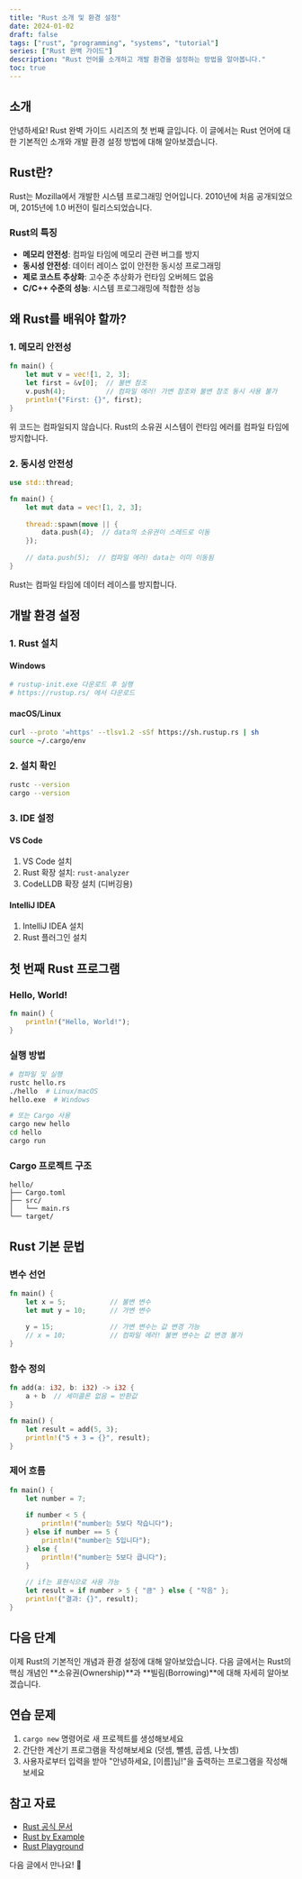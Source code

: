 ```yaml
---
title: "Rust 소개 및 환경 설정"
date: 2024-01-02
draft: false
tags: ["rust", "programming", "systems", "tutorial"]
series: ["Rust 완벽 가이드"]
description: "Rust 언어를 소개하고 개발 환경을 설정하는 방법을 알아봅니다."
toc: true
---
```


## 소개

안녕하세요! Rust 완벽 가이드 시리즈의 첫 번째 글입니다. 이 글에서는 Rust 언어에 대한 기본적인 소개와 개발 환경 설정 방법에 대해 알아보겠습니다.

## Rust란?

Rust는 Mozilla에서 개발한 시스템 프로그래밍 언어입니다. 2010년에 처음 공개되었으며, 2015년에 1.0 버전이 릴리스되었습니다.

### Rust의 특징

- **메모리 안전성**: 컴파일 타임에 메모리 관련 버그를 방지
- **동시성 안전성**: 데이터 레이스 없이 안전한 동시성 프로그래밍
- **제로 코스트 추상화**: 고수준 추상화가 런타임 오버헤드 없음
- **C/C++ 수준의 성능**: 시스템 프로그래밍에 적합한 성능

## 왜 Rust를 배워야 할까?

### 1. 메모리 안전성

```rust
fn main() {
    let mut v = vec![1, 2, 3];
    let first = &v[0];  // 불변 참조
    v.push(4);          // 컴파일 에러! 가변 참조와 불변 참조 동시 사용 불가
    println!("First: {}", first);
}
```

위 코드는 컴파일되지 않습니다. Rust의 소유권 시스템이 런타임 에러를 컴파일 타임에 방지합니다.

### 2. 동시성 안전성

```rust
use std::thread;

fn main() {
    let mut data = vec![1, 2, 3];
    
    thread::spawn(move || {
        data.push(4);  // data의 소유권이 스레드로 이동
    });
    
    // data.push(5);  // 컴파일 에러! data는 이미 이동됨
}
```

Rust는 컴파일 타임에 데이터 레이스를 방지합니다.

## 개발 환경 설정

### 1. Rust 설치

#### Windows
```bash
# rustup-init.exe 다운로드 후 실행
# https://rustup.rs/ 에서 다운로드
```

#### macOS/Linux
```bash
curl --proto '=https' --tlsv1.2 -sSf https://sh.rustup.rs | sh
source ~/.cargo/env
```

### 2. 설치 확인

```bash
rustc --version
cargo --version
```

### 3. IDE 설정

#### VS Code
1. VS Code 설치
2. Rust 확장 설치: `rust-analyzer`
3. CodeLLDB 확장 설치 (디버깅용)

#### IntelliJ IDEA
1. IntelliJ IDEA 설치
2. Rust 플러그인 설치

## 첫 번째 Rust 프로그램

### Hello, World!

```rust
fn main() {
    println!("Hello, World!");
}
```

### 실행 방법

```bash
# 컴파일 및 실행
rustc hello.rs
./hello  # Linux/macOS
hello.exe  # Windows

# 또는 Cargo 사용
cargo new hello
cd hello
cargo run
```

### Cargo 프로젝트 구조

```
hello/
├── Cargo.toml
├── src/
│   └── main.rs
└── target/
```

## Rust 기본 문법

### 변수 선언

```rust
fn main() {
    let x = 5;           // 불변 변수
    let mut y = 10;      // 가변 변수
    
    y = 15;              // 가변 변수는 값 변경 가능
    // x = 10;           // 컴파일 에러! 불변 변수는 값 변경 불가
}
```

### 함수 정의

```rust
fn add(a: i32, b: i32) -> i32 {
    a + b  // 세미콜론 없음 = 반환값
}

fn main() {
    let result = add(5, 3);
    println!("5 + 3 = {}", result);
}
```

### 제어 흐름

```rust
fn main() {
    let number = 7;
    
    if number < 5 {
        println!("number는 5보다 작습니다");
    } else if number == 5 {
        println!("number는 5입니다");
    } else {
        println!("number는 5보다 큽니다");
    }
    
    // if는 표현식으로 사용 가능
    let result = if number > 5 { "큼" } else { "작음" };
    println!("결과: {}", result);
}
```

## 다음 단계

이제 Rust의 기본적인 개념과 환경 설정에 대해 알아보았습니다. 다음 글에서는 Rust의 핵심 개념인 **소유권(Ownership)**과 **빌림(Borrowing)**에 대해 자세히 알아보겠습니다.

## 연습 문제

1. `cargo new` 명령어로 새 프로젝트를 생성해보세요
2. 간단한 계산기 프로그램을 작성해보세요 (덧셈, 뺄셈, 곱셈, 나눗셈)
3. 사용자로부터 입력을 받아 "안녕하세요, [이름]님!"을 출력하는 프로그램을 작성해보세요

## 참고 자료

- [Rust 공식 문서](https://doc.rust-lang.org/book/)
- [Rust by Example](https://doc.rust-lang.org/rust-by-example/)
- [Rust Playground](https://play.rust-lang.org/)

다음 글에서 만나요! 🚀
